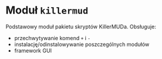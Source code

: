 # Moduł `killermud`

Podstawowy moduł pakietu skryptów KillerMUDa. Obsługuje:
- przechwytywanie komend `+` i `-`
- instalację/odinstalowywanie poszczególnych modułów
- framework GUI
